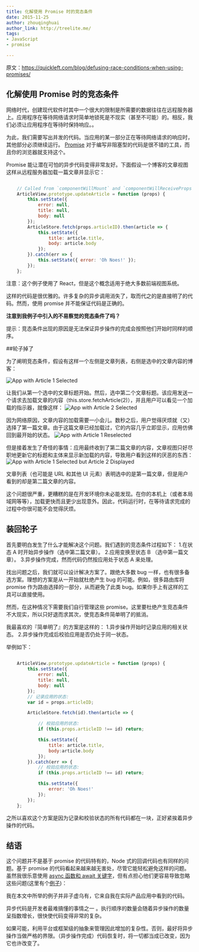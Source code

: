 ```yaml
---
title: 化解使用 Promise 时的竞态条件
date: 2015-11-25
author: zhouqinghuai
author_link: http://treelite.me/
tags:
- JavaScript
- promise

---
```



原文：https://quickleft.com/blog/defusing-race-conditions-when-using-promises/

## 化解使用 Promise 时的竞态条件

网络时代，创建现代软件时其中一个很大的限制是所需要的数据往往在远程服务器上。应用程序在等待网络请求时简单地锁死是不现实（甚至不可能）的。相反，我们必须让应用程序在等待时保持响应。。


为此，我们需要写出并发的代码。当应用的某一部分正在等待网络请求的响应时，其他部分必须继续运行。 [Promise](https://developer.mozilla.org/en-US/docs/Web/JavaScript/Reference/Global_Objects/Promise) 对于编写非阻塞型的代码是很不错的工具，而且你的浏览器就支持这个。

Promise 能让潜在可怕的异步代码变得非常友好。下面假设一个博客的文章视图这样从远程服务器加载一篇文章并显示它：
```javascript

	// Called from `componentWillMount` and `componentWillReceiveProps`:
	ArticleView.prototype.updateArticle = function (props) {
        this.setState({
            error: null,
            title: null,
            body: null
        });
        ArticleStore.fetch(props.articleID).then(article => {
            this.setState({
                title: article.title,
                body: article.body
            });
        }).catch(err => {
            this.setState({ error: 'Oh Noes!' });
        });
    };

```


注意：这个例子使用了 React，但是这个概念适用于绝大多数前端视图系统。


这样的代码是很优雅的。许多复杂的异步调用消失了，取而代之的是直接明了的代码。然而，使用 promise 并不能保证代码是正确的。


**注意到我例子中引入的不易察觉的竞态条件了吗？**


提示：竞态条件出现的原因是无法保证异步操作的完成会按照他们开始时同样的顺序。

##轮子掉了

为了阐明竞态条件，假设有这样一个左侧是文章列表，右侧是选中的文章内容的博客：

![App with Article 1 Selected](/blog/defusing-race-conditions-when-using-promises/img/img1.png)


让我们从第一个选中的文章标题开始。然后，选中第二个文章标题。该应用发送一个请求去加载文章的内容（this.store.fetchArticle(2)），并且用户可以看见一个加载的指示器，就像这样：
![App with Article 2 Selected](/blog/defusing-race-conditions-when-using-promises/img/img2.png)

因为网络原因，文章内容的加载需要一小会儿。数秒之后，用户觉得厌烦就（又）选择了第一篇文章。由于这篇文章已经加载过，它的内容几乎立即显示，应用仿佛回到最开始的状态。
![App with Article 1 Reselected](/blog/defusing-race-conditions-when-using-promises/img/img3.png)


但是接着发生了奇怪的事情：应用最终收到了第二篇文章的内容，文章视图只好尽职地更新它的标题和主体来显示新加载的内容，导致用户看到这样的厌恶的东西：
![App with Article 1 Selected but Article 2 Displayed](/blog/defusing-race-conditions-when-using-promises/img/img4.png)


文章列表（也可能是 URL 和其他 UI 元素）表明选中的是第一篇文章，但是用户看到的却是第二篇文章的内容。


这个问题很严重，更糟糕的是在开发环境你未必能发现。在你的本机上（或者本局域网等等），加载更快而且更少出现意外。因此，代码运行时，在等待请求完成的过程中你很可能不会觉得厌烦。

## 装回轮子


首先要明白发生了什么才能解决这个问题。我们遇到的竞态条件过程如下：
1.在状态 A 时开始异步操作（选中第二篇文章）。
2.应用变换至状态 B （选中第一篇文章）。
3.异步操作完成，然而代码仍然按应用处于状态 A 来处理。

找出问题之后，我们就可以设计解决方案了。跟绝大多数 bug 一样，也有很多备选方案。理想的方案是从一开始就杜绝产生 bug 的可能。例如，很多路由库将 promise 作为路由选择的一部分，从而避免了此类 bug。如果你手上有这样的工具可以直接使用。

然而，在这种情况下需要我们自行管理这些 promise。这里要杜绝产生竞态条件不大现实，所以只好退而求其次，使竞态条件简单明了的抵消。

我最喜欢的『简单明了』的方案是这样的：
1.异步操作开始时记录应用的相关状态。
2.异步操作完成后校验应用是否仍处于同一状态。

举例如下：
```javascript
    
	ArticleView.prototype.updateArticle = function (props) {
        this.setState({
            error: null,
            title: null,
            body: null
        });
        // 记录应用的状态:
        var id = props.articleID;

        ArticleStore.fetch(id).then(article => {

            // 校验应用的状态:
            if (this.props.articleID !== id) return;

            this.setState({
                title: article.title,
                body:article.body
            });
        }).catch(err => {
            // 校验应用的状态:
            if (this.props.articleID !== id) return;

            this.setState({
                error: 'Oh Noes!'
            });
        });
    };
```

之所以喜欢这个方案是因为记录和校验状态的所有代码都在一块，正好紧挨着异步操作的代码。

## 结语


这个问题并不是基于 promise 的代码特有的，Node 式的回调代码也有同样的问题。基于 promise 的代码看起来越来越无害处，尽管它能轻松避免这样的问题。虽然我很乐意使用 [async 函数和 await 关键字](https://github.com/lukehoban/ecmascript-asyncawait)，但有点担心他们更容易导致忽略这些问题(这里有个[例子](https://gist.github.com/nonsensery/847be84fcae9b57e6af3))：


我在本文中所举的例子并非子虚乌有，它来自我在实际产品应用中看到的代码。


异步代码是开发者最难搞懂的事情之一 。执行顺序的数量会随着异步操作的数量呈指数增长，很快使代码变得非常的复杂。


如果可能，利用平台或框架级的抽象来管理因此增加的复杂性。否则，最好将异步操作当做严格的界限。（异步操作完成）代码恢复时，将一切都当成已改变，因为它也许改变了。
